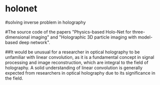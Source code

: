 # holonet
#solving inverse problem in holography

#The source code of the papers "Physics-based Holo-Net for three-dimensional imaging" and "Holographic 3D particle imaging with model-based deep network".

##It would be unusual for a researcher in optical holography to be unfamiliar with linear convolution, as it is a fundamental concept in signal processing and image reconstruction, which are integral to the field of holography. A solid understanding of linear convolution is generally expected from researchers in optical holography due to its significance in the field.


